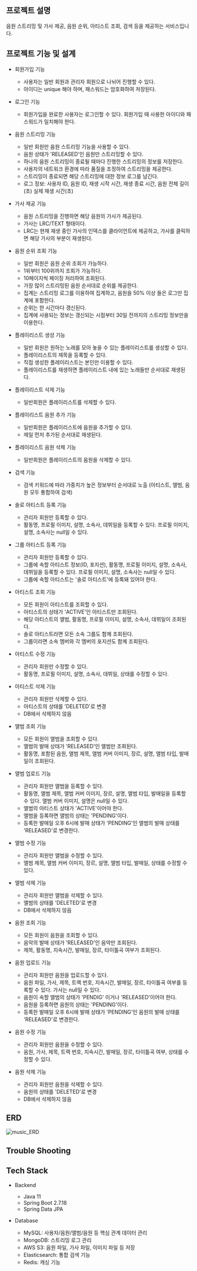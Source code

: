 ## 프로젝트 설명
음원 스트리밍 및 가사 제공, 음원 순위, 아티스트 조회, 검색 등을 제공하는 서비스입니다.

## 프로젝트 기능 및 설계
- 회원가입 기능
  - 사용자는 일반 회원과 관리자 회원으로 나뉘어 진행할 수 있다.
  - 아이디는 unique 해야 하며, 패스워드는 암호화하여 저장된다.
 
- 로그인 기능
  - 회원가입을 완료한 사용자는 로그인할 수 있다. 회원가입 때 사용한 아이디와 패스워드가 일치해야 한다.

- 음원 스트리밍 기능
  - 일반 회원만 음원 스트리밍 기능을 사용할 수 있다.
  - 음원 상태가 'RELEASED'인 음원만 스트리밍할 수 있다.
  - 하나의 음원 스트리밍이 종료될 때마다 진행한 스트리밍의 정보를 저장한다.
  - 사용자의 네트워크 환경에 따라 품질을 조정하여 스트리밍을 제공한다.
  - 스트리밍이 종료되면 해당 스트리밍에 대한 정보 로그를 남긴다.
  - 로그 정보: 사용자 ID, 음원 ID, 재생 시작 시간, 재생 종료 시간, 음원 전체 길이(초) 실제 재생 시간(초)
 
- 가사 제공 기능
  - 음원 스트리밍을 진행하면 해당 음원의 가사가 제공된다.
  - 가사는 LRC/TEXT 형태이다.
  - LRC는 현재 재생 중인 가사의 인덱스를 클라이언트에 제공하고, 가사를 클릭하면 해당 가사의 부분이 재생된다.
 
- 음원 순위 조회 기능
  - 일반 회원은 음원 순위 조회가 가능하다.
  - 1위부터 100위까지 조회가 가능하다.
  - 10페이지씩 페이징 처리하여 조회된다.
  - 가장 많이 스트리밍된 음원 순서대로 순위를 제공한다.
  - 집계는 스트리밍 로그를 이용하여 집계하고, 음원을 50% 이상 들은 로그만 집계에 포함한다.
  - 순위는 한 시간마다 갱신된다.
  - 집계에 사용되는 정보는 갱신되는 시점부터 30일 전까지의 스트리밍 정보만을 이용한다.
 
- 플레이리스트 생성 기능
  - 일반 회원은 원하는 노래를 모아 놓을 수 있는 플레이리스트를 생성할 수 있다.
  - 플레이리스트의 제목을 등록할 수 있다.
  - 직접 생성한 플레이리스트는 본인만 이용할 수 있다.
  - 플레이리스트를 재생하면 플레이리스트 내에 있는 노래들만 순서대로 재생된다.
 
- 플레이리스트 삭제 기능
  - 일반회원은 플레이리스트를 삭제할 수 있다.
 
- 플레이리스트 음원 추가 기능
  - 일반회원은 플레이리스트에 음원을 추가할 수 있다.
  - 제일 먼저 추가된 순서대로 재생된다.
 
- 플레이리스트 음원 삭제 기능
  - 일반회원은 플레이리스트의 음원을 삭제할 수 있다.
 
- 검색 기능
  - 검색 키워드에 따라 가중치가 높은 정보부터 순서대로 노출 (아티스트, 앨범, 음원 모두 통합하여 검색)

- 솔로 아티스트 등록 기능
  - 관리자 회원만 등록할 수 있다.
  - 활동명, 프로필 이미지, 설명, 소속사, 데뷔일을 등록할 수 있다. 프로필 이미지, 설명, 소속사는 null일 수 있다.
 
- 그룹 아티스트 등록 기능
  - 관리자 회원만 등록할 수 있다.
  - 그룹에 속할 아티스트 정보(ID, 포지션), 활동명, 프로필 이미지, 설명, 소속사, 데뷔일을 등록할 수 있다. 프로필 이미지, 설명, 소속사는 null일 수 있다.
  - 그룹에 속할 아티스트는 '솔로 아티스트'에 등록돼 있어야 한다.
  
- 아티스트 조회 기능
  - 모든 회원이 아티스트를 조회할 수 있다.
  - 아티스트의 상태가 'ACTIVE'인 아티스트만 조회된다.
  - 해당 아티스트의 앨범, 활동명, 프로필 이미지, 설명, 소속사, 데뷔일이 조회된다.
  - 솔로 아티스트라면 모든 소속 그룹도 함께 조회된다.
  - 그룹이라면 소속 멤버와 각 멤버의 포지션도 함께 조회된다.

- 아티스트 수정 기능
  - 관리자 회원만 수정할 수 있다.
  - 활동명, 프로필 이미지, 설명, 소속사, 데뷔일, 상태를 수정할 수 있다.
 
- 아티스트 삭제 기능
  - 관리자 회원만 삭제할 수 있다.
  - 아티스트의 상태를 'DELETED'로 변경
  - DB에서 삭제하지 않음

- 앨범 조회 기능
  - 모든 회원이 앨범을 조회할 수 있다.
  - 앨범의 발매 상태가 'RELEASED'인 앨범만 조회된다.
  - 활동명, 포함된 음원, 앨범 제목, 앨범 커버 이미지, 장르, 설명, 앨범 타입, 발매일이 조회된다.
 
- 앨범 업로드 기능
  - 관리자 회원만 앨범을 등록할 수 있다.
  - 활동명, 앨범 제목, 앨범 커버 이미지, 장르, 설명, 앨범 타입, 발매일을 등록할 수 있다. 앨범 커버 이미지, 설명은 null일 수 있다.
  - 앨범의 아티스트 상태가 'ACTIVE'이어야 한다.
  - 앨범을 등록하면 앨범의 상태는 'PENDING'이다.
  - 등록한 발매일 오후 6시에 발매 상태가 'PENDING'인 앨범의 발매 상태를 'RELEASED'로 변경한다.

- 앨범 수정 기능
  - 관리자 회원만 앨범을 수정할 수 있다.
  - 앨범 제목, 앨범 커버 이미지, 장르, 설명, 앨범 타입, 발매일, 상태를 수정할 수 있다.

- 앨범 삭제 기능
  - 관리자 회원만 앨범을 삭제할 수 있다.
  - 앨범의 상태를 'DELETED'로 변경
  - DB에서 삭제하지 않음

- 음원 조회 기능
  - 모든 회원이 음원을 조회할 수 있다.
  - 음악의 발매 상태가 'RELEASED'인 음악만 조회된다.
  - 제목, 활동명, 지속시간, 발매일, 장르, 타이틀곡 여부가 조회된다.
 
- 음원 업로드 기능
  - 관리자 회원만 음원을 업로드할 수 있다.
  - 음원 파일, 가사, 제목, 트랙 번호, 지속시간, 발매일, 장르, 타이틀곡 여부를 등록할 수 있다. 가사는 null일 수 있다.
  - 음원이 속할 앨범의 상태가 'PENDIG' 이거나 'RELEASED'이어야 한다.
  - 음원을 등록하면 음원의 상태는 'PENDING'이다.
  - 등록한 발매일 오후 6시에 발매 상태가 'PENDING'인 음원의 발매 상태를 'RELEASED'로 변경한다.
 
- 음원 수정 기능
  - 관리자 회원만 음원을 수정할 수 있다.
  - 음원, 가사, 제목, 트랙 번호, 지속시간, 발매일, 장르, 타이틀곡 여부, 상태를 수정할 수 있다.

- 음원 삭제 기능
  - 관리자 회원만 음원을 삭제할 수 있다.
  - 음원의 상태를 'DELETED'로 변경
  - DB에서 삭제하지 않음

## ERD
![music_ERD](https://github.com/user-attachments/assets/1163b994-0a16-416b-bc90-056421a1e714)

## Trouble Shooting

## Tech Stack
- Backend
  - Java 11
  - Spring Boot 2.7.18
  - Spring Data JPA

- Database
  - MySQL: 사용자/음원/앨범/음원 등 핵심 관계 데이터 관리
  - MongoDB: 스트리밍 로그 관리
  - AWS S3: 음원 파일, 가사 파일, 이미지 파일 등 저장
  - Elasticsearch: 통합 검색 기능
  - Redis: 캐싱 기능
